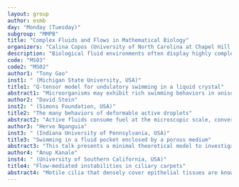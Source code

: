 ```yaml
---
layout: group
author: esmb
day: "Monday (Tuesday)"
subgroup: "MMPB"
title: "Complex Fluids and Flows in Mathematical Biology"
organizers: "Calina Copos (University of North Carolina at Chapel Hill, USA), Tony Gao (Michigan State University, USA), On Shun Pak (Santa Clara University, USA), Yuan-nan Young (New Jersey Institute of Technology, USA)"
description: "Biological fluid environments often display highly complex characteristics due to the presence of microstructure formed by suspensions of passive and/or active components such as proteins, microtubules, or self-propelled particles that interact with a flow. The complexity of these biological fluids and flows poses challenges to the mathematical description of the physics governing the biological processes. Continuing developments of mathematical and numerical tools have enabled the studies of biological processes involving complex fluid environments. This mini-symposium will focus on recent advances in this vibrant field of research. Topics include the impacts of complex rheology and heterogeneity of the fluid environments on various biological processes (e.g., cell motility, mucus transport) as well as novel emergent dynamics of active fluids. Fundamental insights gained from these complex biological flows will improve human understanding of important biological processes, diseases, and thereby the development of new therapies to improve health outcomes."
code: "MS03"
code2: "MS02"
author1: "Tony Gao"
inst1: " (Michigan State University, USA)"
title1: "Q-tensor model for undulatory swimming in a liquid crystal"
abstract1: "Microorganisms may exhibit rich swimming behaviors in anisotropic fluids, such as liquid crystals, that have direction-dependent physical and rheological properties. Here we construct a two-dimensional computation model to study the undulatory swimming mechanisms of microswimmers in a solution of rigid, rodlike liquid-crystalline polymers. We describe the fluid phase using Doi's Q-tensor model, and treat the swimmer as a finite-length flexible fiber with imposed propagating traveling waves on the body curvature. The fluid-structure interactions are resolved via an Immersed Boundary method. Compared to the swimming dynamics in Newtonian fluids, we observe non-Newtonian behaviors that feature both enhanced and retarded swimming motions in lyotropic liquid-crystalline polymers. We reveal the propulsion mechanism by analyzing the near-body flow fields and polymeric force distributions, together with asymptotic analysis for an idealized model of Taylor's swimming sheet."
author2: "David Stein"
inst2: " (Simons Foundation, USA)"
title2: "The many behaviors of deformable active droplets"
abstract2: "Active fluids consume fuel at the microscopic scale, converting this energy into forces that can drive macroscopic motion. In some cases, these phenomena have been well characterized, and theory can explain experimentally observed behaviors in both bulk fluids and those confined in simple stationary geometries. More recently, active fluids have been encapsulated in viscous drops or elastic shells so as to interact with an outer environment or a deformable boundary. Such systems are not as well understood. In this talk, I will discuss the behavior of droplets of an active nematic fluid. Through a mix of linear stability analysis and nonlinear simulations, we identify parameter regimes where single modes dominate and droplets behave simply: as rotors, swimmers, or extensors. When parameters are tuned so that multiple modes have nearly the same growth rate, a pantheon of modes appears, including zig-zaggers, washing machines, wanderers, and pulsators."
author3: "Herve Nganguia"
inst3: " (Indiana University of Pennsylvania, USA)"
title3: "Swimming in a fluid pocket enclosed by a porous medium"
abstract3: "This talk presents a minimal theoretical model to investigate how heterogeneity created by a swimmer affects its own locomotion. As a generic locomotion model, we consider the swimming of a spherical squirmer in a purely viscous fluid pocket (representing the liquified or degelled region) surrounded by a Brinkman porous medium (representing the mucus gel). We obtain analytical expressions for the swimming speed, flow field, and power dissipation of the swimmer. Depending on the details of surface velocities and fluid properties, our results reveal the existence of a minimum threshold size of mucus gel that a swimmer needs to liquify in order to gain any enhancement in swimming speed."
author4: "Anup Kanale"
inst4: " (University of Southern California, USA)"
title4: "Flow-mediated instabilities in ciliary carpets"
abstract4: "Motile cilia that densely cover epithelial tissues are known to coordinate their beating in metachronal waves to transport fluid. Although hydrodynamic coupling seems to drive this coordination, the exact mechanisms leading to the emergence of ciliary waves remain unclear. Here, we propose a minimal model in which each cilium is a rotating bead driven by a phase-dependent active force, and we accordingly construct a coarse-grained continuum model. Isotropic states are unstable relative equilibria. Perturbations to these equilibria lead, beyond the transient regime, to noisy wave-like patterns that propagate along the direction of the ciliary beating. These noisy patterns seem globally attracting for all initial conditions, and depend only on the nature of the forcing at the level of an individual cilium. We use the continuum model to analyze the linear stability of both the synchronized and isotropic states to perturbations of all wavelengths and show that both states are unstable with growth rates that are in good agreement with the discrete cilia simulations. Our findings demonstrate a set of minimal conditions necessary to create wave-like coordination in ciliary carpets."
---
```

